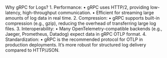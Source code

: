 Why gRPC for Logs?
	1.	Performance:
	•	gRPC uses HTTP/2, providing low-latency, high-throughput communication.
	•	Efficient for streaming large amounts of log data in real time.
	2.	Compression:
	•	gRPC supports built-in compression (e.g., gzip), reducing the overhead of transferring large log files.
	3.	Interoperability:
	•	Many OpenTelemetry-compatible backends (e.g., Jaeger, Prometheus, Datadog) expect data in gRPC OTLP format.
	4.	Standardization:
	•	gRPC is the recommended protocol for OTLP in production deployments. It’s more robust for structured log delivery compared to HTTP/JSON.
